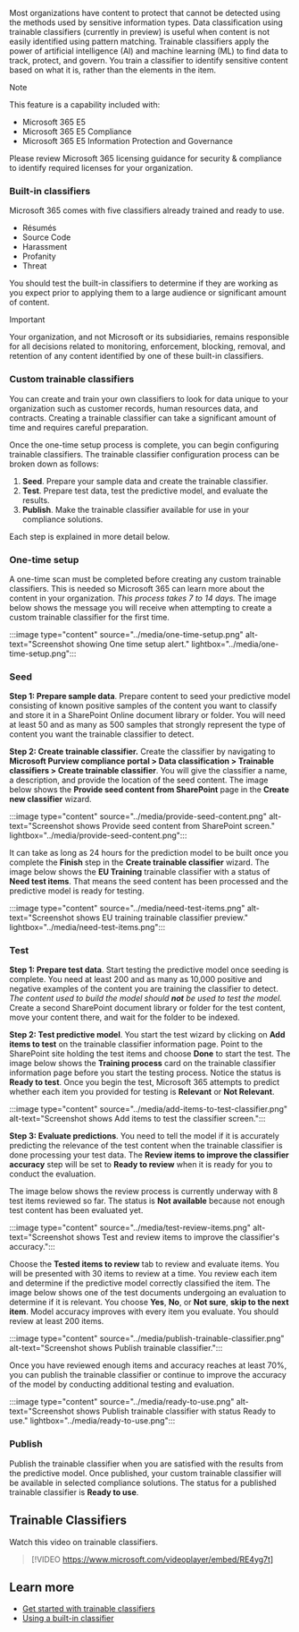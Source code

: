Most organizations have content to protect that cannot be detected using the methods used by sensitive information types. Data classification using trainable classifiers (currently in preview) is useful when content is not easily identified using pattern matching. Trainable classifiers apply the power of artificial intelligence (AI) and machine learning (ML) to find data to track, protect, and govern. You train a classifier to identify sensitive content based on what it is, rather than the elements in the item.

> [!NOTE]
> This feature is a capability included with:
>
> - Microsoft 365 E5
> - Microsoft 365 E5 Compliance
> - Microsoft 365 E5 Information Protection and Governance
>
> Please review Microsoft 365 licensing guidance for security & compliance to identify required licenses for your organization.

### Built-in classifiers

Microsoft 365 comes with five classifiers already trained and ready to use.

- Résumés
- Source Code
- Harassment
- Profanity
- Threat

You should test the built-in classifiers to determine if they are working as you expect prior to applying them to a large audience or significant amount of content.

> [!IMPORTANT]
> Your organization, and not Microsoft or its subsidiaries, remains responsible for all decisions related to monitoring, enforcement, blocking, removal, and retention of any content identified by one of these built-in classifiers.

### Custom trainable classifiers

You can create and train your own classifiers to look for data unique to your organization such as customer records, human resources data, and contracts. Creating a trainable classifier can take a significant amount of time and requires careful preparation.

Once the one-time setup process is complete, you can begin configuring trainable classifiers. The trainable classifier configuration process can be broken down as follows:

1. **Seed**. Prepare your sample data and create the trainable classifier.
1. **Test**. Prepare test data, test the predictive model, and evaluate the results.
1. **Publish**. Make the trainable classifier available for use in your compliance solutions.

Each step is explained in more detail below.

### One-time setup

A one-time scan must be completed before creating any custom trainable classifiers. This is needed so Microsoft 365 can learn more about the content in your organization. _This process takes 7 to 14 days._ The image below shows the message you will receive when attempting to create a custom trainable classifier for the first time.

:::image type="content" source="../media/one-time-setup.png" alt-text="Screenshot showing One time setup alert." lightbox="../media/one-time-setup.png":::

### Seed

**Step 1: Prepare sample data**. Prepare content to seed your predictive model consisting of known positive samples of the content you want to classify and store it in a SharePoint Online document library or folder. You will need at least 50 and as many as 500 samples that strongly represent the type of content you want the trainable classifier to detect.

**Step 2: Create trainable classifier.** Create the classifier by navigating to **Microsoft Purview compliance portal > Data classification > Trainable classifiers > Create trainable classifier**. You will give the classifier a name, a description, and provide the location of the seed content. The image below shows the **Provide seed content from SharePoint** page in the **Create new classifier** wizard.

 :::image type="content" source="../media/provide-seed-content.png" alt-text="Screenshot shows Provide seed content from SharePoint screen." lightbox="../media/provide-seed-content.png":::  

It can take as long as 24 hours for the prediction model to be built once you complete the **Finish** step in the **Create trainable classifier** wizard. The image below shows the **EU Training** trainable classifier with a status of **Need test items**. That means the seed content has been processed and the predictive model is ready for testing.

:::image type="content" source="../media/need-test-items.png" alt-text="Screenshot shows EU training trainable classifier preview." lightbox="../media/need-test-items.png":::

### Test

**Step 1: Prepare test data**. Start testing the predictive model once seeding is complete. You need at least 200 and as many as 10,000 positive and negative examples of the content you are training the classifier to detect. _The content used to build the model should **not** be used to test the model._ Create a second SharePoint document library or folder for the test content, move your content there, and wait for the folder to be indexed.

**Step 2: Test predictive model**. You start the test wizard by clicking on **Add items to test** on the trainable classifier information page. Point to the SharePoint site holding the test items and choose **Done** to start the test. The image below shows the **Training process** card on the trainable classifier information page before you start the testing process. Notice the status is **Ready to test**. Once you begin the test, Microsoft 365 attempts to predict whether each item you provided for testing is **Relevant** or **Not Relevant**.

 :::image type="content" source="../media/add-items-to-test-classifier.png" alt-text="Screenshot shows Add items to test the classifier screen.":::

**Step 3: Evaluate predictions**. You need to tell the model if it is accurately predicting the relevance of the test content when the trainable classifier is done processing your test data.  The **Review items to improve the classifier accuracy** step will be set to **Ready to review** when it is ready for you to conduct the evaluation.

The image below shows the review process is currently underway with 8 test items reviewed so far. The status is **Not available** because not enough test content has been evaluated yet.

:::image type="content" source="../media/test-review-items.png" alt-text="Screenshot shows Test and review items to improve the classifier's accuracy.":::

Choose the **Tested items to review** tab to review and evaluate items. You will be presented with 30 items to review at a time. You review each item and determine if the predictive model correctly classified the item. The image below shows one of the test documents undergoing an evaluation to determine if it is relevant. You choose **Yes**, **No**, or **Not sure**, **skip to the next item**. Model accuracy improves with every item you evaluate. You should review at least 200 items.

:::image type="content" source="../media/publish-trainable-classifier.png" alt-text="Screenshot shows Publish trainable classifier.":::

Once you have reviewed enough items and accuracy reaches at least 70%, you can publish the trainable classifier or continue to improve the accuracy of the model by conducting additional testing and evaluation.

:::image type="content" source="../media/ready-to-use.png" alt-text="Screenshot shows Publish trainable classifier with status Ready to use." lightbox="../media/ready-to-use.png":::

### Publish

Publish the trainable classifier when you are satisfied with the results from the predictive model. Once published, your custom trainable classifier will be available in selected compliance solutions. The status for a published trainable classifier is **Ready to use**.

## Trainable Classifiers

Watch this video on trainable classifiers.
>
> [!VIDEO https://www.microsoft.com/videoplayer/embed/RE4yg7t]

## Learn more

- [Get started with trainable classifiers](/microsoft-365/compliance/classifier-getting-started-with?azure-portal=true)
- [Using a built-in classifier](/microsoft-365/compliance/classifier-using-a-ready-to-use-classifier?azure-portal=true)
